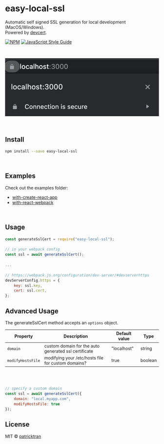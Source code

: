 # easy-local-ssl

Automatic self signed SSL generation for local development (MacOS/Windows).  
Powered by [devcert](https://www.npmjs.com/package/devcert).

[![NPM](https://img.shields.io/npm/v/easy-local-ssl.svg)](https://www.npmjs.com/package/easy-local-ssl) [![JavaScript Style Guide](https://img.shields.io/badge/code_style-standard-brightgreen.svg)](https://standardjs.com)

<br />

![screenshot](/easy-local-ssl.png?raw=true)

<br />

## Install

```bash
npm install --save easy-local-ssl
```

<br />

## Examples

Check out the examples folder:

- [with-create-react-app](https://github.com/patricktran/easy-local-ssl/tree/main/examples/with-create-react-app)
- [with-react-webpack](https://github.com/patricktran/easy-local-ssl/tree/main/examples/with-react-webpack)

<br />

## Usage

```js
const generateSslCert = require("easy-local-ssl");

// in your webpack config
const ssl = await generateSslCert();

...

// https://webpack.js.org/configuration/dev-server/#devserverhttps
devServerConfig.https = {
    key: ssl.key,
    cert: ssl.cert,
};

```

## Advanced Usage

The generateSslCert method accepts an `options` object.

| Property          | Description                                          | Default value | Type    |
| ----------------- | ---------------------------------------------------- | ------------- | ------- |
| `domain`          | custom domain for the auto generated ssl certificate | "localhost"   | string  |
| `modifyHostsFile` | modifying your /etc/hosts file for custom domains?   | true          | boolean |

<br />

```js

// specify a custom domain
const ssl = await generateSslCert({
    domain: "local.myapp.com",
    modifyHostsFile: true
});
```

## License

MIT © [patricktran](https://github.com/patricktran)
